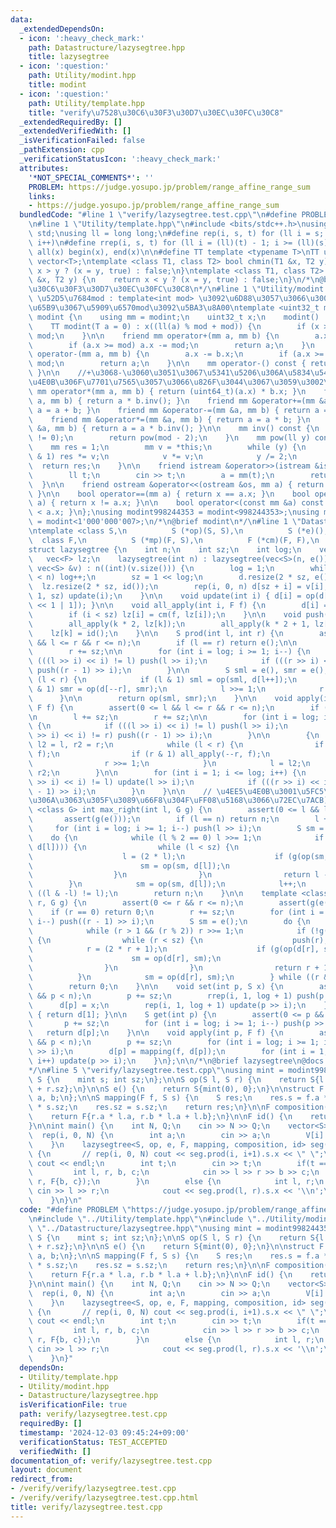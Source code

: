 ```yaml
---
data:
  _extendedDependsOn:
  - icon: ':heavy_check_mark:'
    path: Datastructure/lazysegtree.hpp
    title: lazysegtree
  - icon: ':question:'
    path: Utility/modint.hpp
    title: modint
  - icon: ':question:'
    path: Utility/template.hpp
    title: "verify\u7528\u30C6\u30F3\u30D7\u30EC\u30FC\u30C8"
  _extendedRequiredBy: []
  _extendedVerifiedWith: []
  _isVerificationFailed: false
  _pathExtension: cpp
  _verificationStatusIcon: ':heavy_check_mark:'
  attributes:
    '*NOT_SPECIAL_COMMENTS*': ''
    PROBLEM: https://judge.yosupo.jp/problem/range_affine_range_sum
    links:
    - https://judge.yosupo.jp/problem/range_affine_range_sum
  bundledCode: "#line 1 \"verify/lazysegtree.test.cpp\"\n#define PROBLEM \"https://judge.yosupo.jp/problem/range_affine_range_sum\"\
    \n#line 1 \"Utility/template.hpp\"\n#include <bits/stdc++.h>\nusing namespace\
    \ std;\nusing ll = long long;\n#define rep(i, s, t) for (ll i = s; i < (ll)(t);\
    \ i++)\n#define rrep(i, s, t) for (ll i = (ll)(t) - 1; i >= (ll)(s); i--)\n#define\
    \ all(x) begin(x), end(x)\n\n#define TT template <typename T>\nTT using vec =\
    \ vector<T>;\ntemplate <class T1, class T2> bool chmin(T1 &x, T2 y) {\n    return\
    \ x > y ? (x = y, true) : false;\n}\ntemplate <class T1, class T2> bool chmax(T1\
    \ &x, T2 y) {\n    return x < y ? (x = y, true) : false;\n}\n/*\n@brief verify\u7528\
    \u30C6\u30F3\u30D7\u30EC\u30FC\u30C8\n*/\n#line 1 \"Utility/modint.hpp\"\n\n//\
    \ \u52D5\u7684mod : template<int mod> \u3092\u6D88\u3057\u3066\u3001\u4E0A\u306E\
    \u65B9\u3067\u5909\u6570mod\u3092\u5BA3\u8A00\ntemplate <uint32_t mod> struct\
    \ modint {\n    using mm = modint;\n    uint32_t x;\n    modint() : x(0) {}\n\
    \    TT modint(T a = 0) : x((ll(a) % mod + mod)) {\n        if (x >= mod) x -=\
    \ mod;\n    }\n\n    friend mm operator+(mm a, mm b) {\n        a.x += b.x;\n\
    \        if (a.x >= mod) a.x -= mod;\n        return a;\n    }\n    friend mm\
    \ operator-(mm a, mm b) {\n        a.x -= b.x;\n        if (a.x >= mod) a.x +=\
    \ mod;\n        return a;\n    }\n\n    mm operator-() const { return mod - x;\
    \ }\n\n    //+\u3068-\u3060\u3051\u3067\u5341\u5206\u306A\u5834\u5408\u3001\u4EE5\
    \u4E0B\u306F\u7701\u7565\u3057\u3066\u826F\u3044\u3067\u3059\u3002\n\n    friend\
    \ mm operator*(mm a, mm b) { return (uint64_t)(a.x) * b.x; }\n    friend mm operator/(mm\
    \ a, mm b) { return a * b.inv(); }\n    friend mm &operator+=(mm &a, mm b) { return\
    \ a = a + b; }\n    friend mm &operator-=(mm &a, mm b) { return a = a - b; }\n\
    \    friend mm &operator*=(mm &a, mm b) { return a = a * b; }\n    friend mm &operator/=(mm\
    \ &a, mm b) { return a = a * b.inv(); }\n\n    mm inv() const {\n        assert(x\
    \ != 0);\n        return pow(mod - 2);\n    }\n    mm pow(ll y) const {\n    \
    \    mm res = 1;\n        mm v = *this;\n        while (y) {\n            if (y\
    \ & 1) res *= v;\n            v *= v;\n            y /= 2;\n        }\n      \
    \  return res;\n    }\n\n    friend istream &operator>>(istream &is, mm &a) {\n\
    \        ll t;\n        cin >> t;\n        a = mm(t);\n        return is;\n  \
    \  }\n\n    friend ostream &operator<<(ostream &os, mm a) { return os << a.x;\
    \ }\n\n    bool operator==(mm a) { return x == a.x; }\n    bool operator!=(mm\
    \ a) { return x != a.x; }\n\n    bool operator<(const mm &a) const { return x\
    \ < a.x; }\n};\nusing modint998244353 = modint<998244353>;\nusing modint1000000007\
    \ = modint<1'000'000'007>;\n/*\n@brief modint\n*/\n#line 1 \"Datastructure/lazysegtree.hpp\"\
    \ntemplate <class S,\n          S (*op)(S, S),\n          S (*e)(),\n        \
    \  class F,\n          S (*mp)(F, S),\n          F (*cm)(F, F),\n          F (*id)()>\n\
    struct lazysegtree {\n    int n;\n    int sz;\n    int log;\n    vec<S> d;\n \
    \   vec<F> lz;\n    lazysegtree(int n) : lazysegtree(vec<S>(n, e())) {}\n    lazysegtree(const\
    \ vec<S> &v) : n((int)(v.size())) {\n        log = 1;\n        while ((1 << log)\
    \ < n) log++;\n        sz = 1 << log;\n        d.resize(2 * sz, e());\n      \
    \  lz.resize(2 * sz, id());\n        rep(i, 0, n) d[sz + i] = v[i];\n        rrep(i,\
    \ 1, sz) update(i);\n    }\n\n    void update(int i) { d[i] = op(d[i << 1], d[i\
    \ << 1 | 1]); }\n\n    void all_apply(int i, F f) {\n        d[i] = mp(f, d[i]);\n\
    \        if (i < sz) lz[i] = cm(f, lz[i]);\n    }\n\n    void push(int k) {\n\
    \        all_apply(k * 2, lz[k]);\n        all_apply(k * 2 + 1, lz[k]);\n    \
    \    lz[k] = id();\n    }\n\n    S prod(int l, int r) {\n        assert(0 <= l\
    \ && l <= r && r <= n);\n        if (l == r) return e();\n\n        l += sz;\n\
    \        r += sz;\n\n        for (int i = log; i >= 1; i--) {\n            if\
    \ (((l >> i) << i) != l) push(l >> i);\n            if (((r >> i) << i) != r)\
    \ push((r - 1) >> i);\n        }\n\n        S sml = e(), smr = e();\n        while\
    \ (l < r) {\n            if (l & 1) sml = op(sml, d[l++]);\n            if (r\
    \ & 1) smr = op(d[--r], smr);\n            l >>= 1;\n            r >>= 1;\n  \
    \      }\n\n        return op(sml, smr);\n    }\n\n    void apply(int l, int r,\
    \ F f) {\n        assert(0 <= l && l <= r && r <= n);\n        if (l == r) return;\n\
    \n        l += sz;\n        r += sz;\n\n        for (int i = log; i >= 1; i--)\
    \ {\n            if (((l >> i) << i) != l) push(l >> i);\n            if (((r\
    \ >> i) << i) != r) push((r - 1) >> i);\n        }\n\n        {\n            int\
    \ l2 = l, r2 = r;\n            while (l < r) {\n                if (l & 1) all_apply(l++,\
    \ f);\n                if (r & 1) all_apply(--r, f);\n                l >>= 1;\n\
    \                r >>= 1;\n            }\n            l = l2;\n            r =\
    \ r2;\n        }\n\n        for (int i = 1; i <= log; i++) {\n            if (((l\
    \ >> i) << i) != l) update(l >> i);\n            if (((r >> i) << i) != r) update((r\
    \ - 1) >> i);\n        }\n    }\n\n    // \u4EE5\u4E0B\u3001\u5FC5\u8981\u306B\
    \u306A\u3063\u305F\u3089\u66F8\u304F\uFF08\u5168\u3066\u72EC\u7ACB)\n\n    template\
    \ <class G> int max_right(int l, G g) {\n        assert(0 <= l && l <= n);\n \
    \       assert(g(e()));\n        if (l == n) return n;\n        l += sz;\n   \
    \     for (int i = log; i >= 1; i--) push(l >> i);\n        S sm = e();\n    \
    \    do {\n            while (l % 2 == 0) l >>= 1;\n            if (!g(op(sm,\
    \ d[l]))) {\n                while (l < sz) {\n                    push(l);\n\
    \                    l = (2 * l);\n                    if (g(op(sm, d[l]))) {\n\
    \                        sm = op(sm, d[l]);\n                        l++;\n  \
    \                  }\n                }\n                return l - sz;\n    \
    \        }\n            sm = op(sm, d[l]);\n            l++;\n        } while\
    \ ((l & -l) != l);\n        return n;\n    }\n\n    template <class G> int min_left(int\
    \ r, G g) {\n        assert(0 <= r && r <= n);\n        assert(g(e()));\n    \
    \    if (r == 0) return 0;\n        r += sz;\n        for (int i = log; i >= 1;\
    \ i--) push((r - 1) >> i);\n        S sm = e();\n        do {\n            r--;\n\
    \            while (r > 1 && (r % 2)) r >>= 1;\n            if (!g(op(d[r], sm)))\
    \ {\n                while (r < sz) {\n                    push(r);\n        \
    \            r = (2 * r + 1);\n                    if (g(op(d[r], sm))) {\n  \
    \                      sm = op(d[r], sm);\n                        r--;\n    \
    \                }\n                }\n                return r + 1 - sz;\n  \
    \          }\n            sm = op(d[r], sm);\n        } while ((r & -r) != r);\n\
    \        return 0;\n    }\n\n    void set(int p, S x) {\n        assert(0 <= p\
    \ && p < n);\n        p += sz;\n        rrep(i, 1, log + 1) push(p >> i);\n  \
    \      d[p] = x;\n        rep(i, 1, log + 1) update(p >> i);\n    }\n\n    S all_prod()\
    \ { return d[1]; }\n\n    S get(int p) {\n        assert(0 <= p && p < n);\n \
    \       p += sz;\n        for (int i = log; i >= 1; i--) push(p >> i);\n     \
    \   return d[p];\n    }\n\n    void apply(int p, F f) {\n        assert(0 <= p\
    \ && p < n);\n        p += sz;\n        for (int i = log; i >= 1; i--) push(p\
    \ >> i);\n        d[p] = mapping(f, d[p]);\n        for (int i = 1; i <= log;\
    \ i++) update(p >> i);\n    }\n};\n\n/*\n@brief lazysegtree\n@docs doc/lazysegtree.md\n\
    */\n#line 5 \"verify/lazysegtree.test.cpp\"\nusing mint = modint998244353;\nstruct\
    \ S {\n    mint s; int sz;\n};\n\nS op(S l, S r) {\n    return S{l.s + r.s, l.sz\
    \ + r.sz};\n}\n\nS e() {\n    return S{mint(0), 0};\n}\n\nstruct F {\n    mint\
    \ a, b;\n};\n\nS mapping(F f, S s) {\n    S res;\n    res.s = f.a * s.s + f.b\
    \ * s.sz;\n    res.sz = s.sz;\n    return res;\n}\n\nF composition(F l, F r) {\n\
    \    return F{r.a * l.a, r.b * l.a + l.b};\n}\n\nF id() {\n    return F{1, 0};\n\
    }\n\nint main() {\n    int N, Q;\n    cin >> N >> Q;\n    vector<S> V(N);\n  \
    \  rep(i, 0, N) {\n        int a;\n        cin >> a;\n        V[i] = S{a, 1};\n\
    \    }\n    lazysegtree<S, op, e, F, mapping, composition, id> seg(V);\n    while(Q--)\
    \ {\n       // rep(i, 0, N) cout << seg.prod(i, i+1).s.x << \" \";\n       //\
    \ cout << endl;\n        int t;\n        cin >> t;\n        if(t == 0) {\n   \
    \         int l, r, b, c;\n            cin >> l >> r >> b >> c;\n            seg.apply(l,\
    \ r, F{b, c});\n        }\n        else {\n            int l, r;\n           \
    \ cin >> l >> r;\n            cout << seg.prod(l, r).s.x << '\\n';\n        }\n\
    \    }\n}\n"
  code: "#define PROBLEM \"https://judge.yosupo.jp/problem/range_affine_range_sum\"\
    \n#include \"../Utility/template.hpp\"\n#include \"../Utility/modint.hpp\"\n#include\
    \ \"../Datastructure/lazysegtree.hpp\"\nusing mint = modint998244353;\nstruct\
    \ S {\n    mint s; int sz;\n};\n\nS op(S l, S r) {\n    return S{l.s + r.s, l.sz\
    \ + r.sz};\n}\n\nS e() {\n    return S{mint(0), 0};\n}\n\nstruct F {\n    mint\
    \ a, b;\n};\n\nS mapping(F f, S s) {\n    S res;\n    res.s = f.a * s.s + f.b\
    \ * s.sz;\n    res.sz = s.sz;\n    return res;\n}\n\nF composition(F l, F r) {\n\
    \    return F{r.a * l.a, r.b * l.a + l.b};\n}\n\nF id() {\n    return F{1, 0};\n\
    }\n\nint main() {\n    int N, Q;\n    cin >> N >> Q;\n    vector<S> V(N);\n  \
    \  rep(i, 0, N) {\n        int a;\n        cin >> a;\n        V[i] = S{a, 1};\n\
    \    }\n    lazysegtree<S, op, e, F, mapping, composition, id> seg(V);\n    while(Q--)\
    \ {\n       // rep(i, 0, N) cout << seg.prod(i, i+1).s.x << \" \";\n       //\
    \ cout << endl;\n        int t;\n        cin >> t;\n        if(t == 0) {\n   \
    \         int l, r, b, c;\n            cin >> l >> r >> b >> c;\n            seg.apply(l,\
    \ r, F{b, c});\n        }\n        else {\n            int l, r;\n           \
    \ cin >> l >> r;\n            cout << seg.prod(l, r).s.x << '\\n';\n        }\n\
    \    }\n}"
  dependsOn:
  - Utility/template.hpp
  - Utility/modint.hpp
  - Datastructure/lazysegtree.hpp
  isVerificationFile: true
  path: verify/lazysegtree.test.cpp
  requiredBy: []
  timestamp: '2024-12-03 09:45:24+09:00'
  verificationStatus: TEST_ACCEPTED
  verifiedWith: []
documentation_of: verify/lazysegtree.test.cpp
layout: document
redirect_from:
- /verify/verify/lazysegtree.test.cpp
- /verify/verify/lazysegtree.test.cpp.html
title: verify/lazysegtree.test.cpp
---
```

